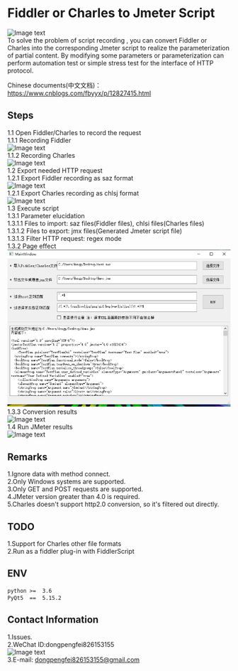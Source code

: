 # Fiddler or Charles to Jmeter Script
![Image text](img/img_06.png)<br>
To solve the problem of script recording , you can convert Fiddler or Charles into the corresponding Jmeter script to realize the parameterization of partial content. By modifying some parameters or parameterization can perform automation test or simple stress test for the interface of HTTP protocol.<br>

Chinese documents(中文文档)：https://www.cnblogs.com/fbyyx/p/12827415.html

## Steps
1.1 Open Fiddler/Charles to record the request<br>
1.1.1 Recording Fiddler<br>
![Image text](img/img_01.jpg)<br>
1.1.2 Recording Charles<br>
![Image text](img/img_08.jpg)<br>
1.2 Export needed HTTP request<br>
1.2.1 Export Fiddler recording as saz format<br>
![Image text](img/img_02.jpg)<br>
1.2.1 Export Charles recording as chlsj format<br>
![Image text](img/img_07.jpg)<br>
1.3 Execute script<br>
1.3.1 Parameter elucidation<br>
1.3.1.1 Files to import: saz files(Fiddler files), chlsi files(Charles files)<br>
1.3.1.2 Files to export: jmx files(Generated Jmeter script file)<br>
1.3.1.3 Filter HTTP request: regex mode<br>
1.3.2 Page effect<br>
![Image text](img/img_03.jpg)<br>
1.3.3 Conversion results<br>
![Image text](img/img_04.jpg)<br>
1.4 Run JMeter results<br>
![Image text](img/img_05.jpg)<br>
## Remarks
1.Ignore data with method connect.<br>
2.Only Windows systems are supported.<br>
3.Only GET and POST requests are supported.<br>
4.JMeter version greater than 4.0 is required.<br>
5.Charles doesn't support http2.0 conversion, so it's filtered out directly.<br>

## TODO
1.Support for Charles other file formats<br>
2.Run as a fiddler plug-in with FiddlerScript<br>


## ENV
```buildoutcfg
python >=  3.6  
PyQt5  ==  5.15.2
```

## Contact Information
1.Issues.<br>
2.WeChat ID:dongpengfei826153155<br>
![Image text](img/img_09.jpg)<br>
3.E-mail: dongpengfei826153155@gmail.com<br>

